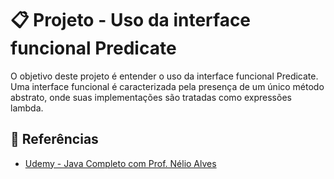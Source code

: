 # 📋 Projeto - Uso da interface funcional Predicate

O objetivo deste projeto é entender o uso da interface funcional Predicate. Uma interface funcional é caracterizada pela presença de um único
método abstrato, onde suas implementações são tratadas como expressões lambda.

## :paperclip: Referências

* [Udemy - Java Completo com Prof. Nélio Alves](https://www.udemy.com/course/java-curso-completo/)
